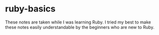 # ruby-basics

These notes are taken while I was learning Ruby. I tried my best to make these notes easily understandable by the beginners who are new to Ruby.
